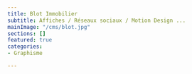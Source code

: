 ```yaml
---
title: Blot Immobilier
subtitle: Affiches / Réseaux sociaux / Motion Design ...
mainImage: "/cms/blot.jpg"
sections: []
featured: true
categories:
- Graphisme

---
```

